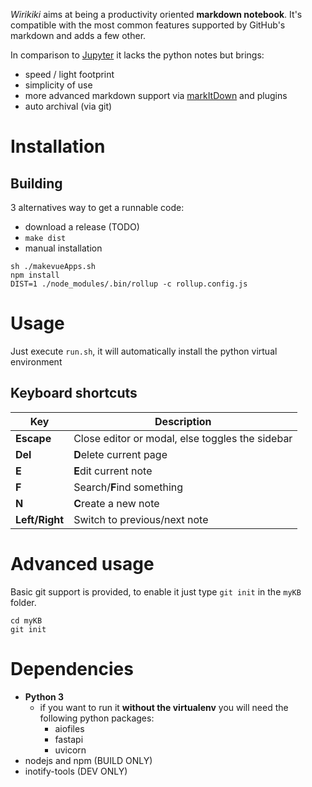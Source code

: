 _Wirikiki_ aims at being a productivity oriented **markdown notebook**.
It's compatible with the most common features supported by GitHub's markdown and adds a few other.

In comparison to [Jupyter](https://jupyter.org/) it lacks the python notes but brings:

- speed / light footprint
- simplicity of use
- more advanced markdown support via [markItDown](https://markitdown.netlify.app/) and plugins
- auto archival (via git)

# Installation

## Building

3 alternatives way to get a runnable code:

- download a release (TODO)
- `make dist`
- manual installation

```
sh ./makevueApps.sh
npm install
DIST=1 ./node_modules/.bin/rollup -c rollup.config.js
```

# Usage

Just execute `run.sh`, it will automatically install the python virtual environment

## Keyboard shortcuts

| Key            | Description                                     |
| -------------- | ----------------------------------------------- |
| **Escape**     | Close editor or modal, else toggles the sidebar |
| **Del**        | **D**elete current page                         |
| **E**          | **E**dit current note                           |
| **F**          | Search/**F**ind something                       |
| **N**          | **C**reate a new note                           |
| **Left/Right** | Switch to previous/next note                    |

# Advanced usage

Basic git support is provided, to enable it just type `git init` in the `myKB` folder.

```shell
cd myKB
git init
```

# Dependencies

- **Python 3**
  - if you want to run it **without the virtualenv** you will need the following python packages:
    - aiofiles
    - fastapi
    - uvicorn
- nodejs and npm (BUILD ONLY)
- inotify-tools (DEV ONLY)
